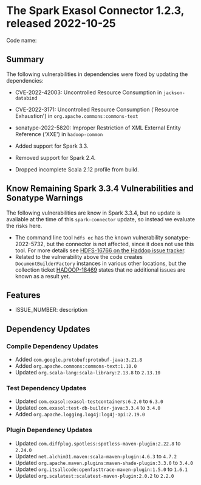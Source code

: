 # The Spark Exasol Connector 1.2.3, released 2022-10-25

Code name:

## Summary

The following vulnerabilities in dependencies were fixed by updating the dependencies:

* CVE-2022-42003: Uncontrolled Resource Consumption in `jackson-databind`
* CVE-2022-3171: Uncontrolled Resource Consumption ('Resource Exhaustion') in `org.apache.commons:commons-text`
* sonatype-2022-5820: Improper Restriction of XML External Entity Reference ('XXE') in `hadoop-common`

* Added support for Spark 3.3.
* Removed support for Spark 2.4.
* Dropped incomplete Scala 2.12 profile from build.

## Know Remaining Spark 3.3.4 Vulnerabilities and Sonatype Warnings

The following vulnerabilities are know in Spark 3.3.4, but no update is available at the time of this `spark-connector` update, so instead we evaluate the risks here.

* The command line tool `hdfs ec` has the known vulnerability sonatype-2022-5732, but the connector is not affected, since it does not use this tool. For more details see [HDFS-16766 on the Haddop issue tracker](https://issues.apache.org/jira/browse/HDFS-16766).
* Related to the vulnerability above the code creates `DocumentBuilderFactory` instances in various other locations, but the collection ticket [HADOOP-18469](https://issues.apache.org/jira/browse/HADOOP-18469) states that no additional issues are known as a result yet.

## Features

* ISSUE_NUMBER: description

## Dependency Updates

### Compile Dependency Updates

* Added `com.google.protobuf:protobuf-java:3.21.8`
* Added `org.apache.commons:commons-text:1.10.0`
* Updated `org.scala-lang:scala-library:2.13.8` to `2.13.10`

### Test Dependency Updates

* Updated `com.exasol:exasol-testcontainers:6.2.0` to `6.3.0`
* Updated `com.exasol:test-db-builder-java:3.3.4` to `3.4.0`
* Added `org.apache.logging.log4j:log4j-api:2.19.0`

### Plugin Dependency Updates

* Updated `com.diffplug.spotless:spotless-maven-plugin:2.22.8` to `2.24.0`
* Updated `net.alchim31.maven:scala-maven-plugin:4.6.3` to `4.7.2`
* Updated `org.apache.maven.plugins:maven-shade-plugin:3.3.0` to `3.4.0`
* Updated `org.itsallcode:openfasttrace-maven-plugin:1.5.0` to `1.6.1`
* Updated `org.scalatest:scalatest-maven-plugin:2.0.2` to `2.2.0`
